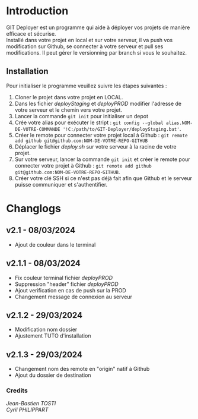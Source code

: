 # Introduction
GIT Deployer est un programme qui aide à déployer vos projets de manière efficace et sécurise.<br>
Installé dans votre projet en local et sur votre serveur, il va push vos modification sur Github, se connecter à votre serveur et pull ses modifications. Il peut gérer le versionning par branch si vous le souhaitez.


## Installation
Pour initialiser le programme veuillez suivre les étapes suivantes :

1. Cloner le projet dans votre projet en LOCAL.
2. Dans les fichier _deployStaging_ et _deployPROD_ modifier l'adresse de votre serveur et le chemin vers votre projet.
3. Lancer la commande `git init` pour initialiser un depot
4. Crée votre alias pour exécuter le stript : `git config --global alias.NOM-DE-VOTRE-COMMANDE '!C:/path/to/GIT-Deployer/deployStaging.bat'`.
5. Créer le remote pour connecter votre projet local à Github : `git remote add github git@github.com:NOM-DE-VOTRE-REPO-GITHUB`
6. Déplacer le fichier _deploy.sh_ sur votre serveur à la racine de votre projet.
7. Sur votre serveur, lancer la commande `git init` et créer le remote pour connecter votre projet à Github : `git remote add github git@github.com:NOM-DE-VOTRE-REPO-GITHUB`.
8. Créer votre clé SSH si ce n'est pas déjà fait afin que Github et le serveur puisse communiquer et s'authentifier.

# Changlogs

## v2.1 - 08/03/2024
- Ajout de couleur dans le terminal

## v2.1.1 - 08/03/2024
- Fix couleur terminal fichier _deployPROD_
- Suppression "header" fichier _deployPROD_
- Ajout verification en cas de push sur la PROD
- Changement message de connexion au serveur

## v2.1.2 - 29/03/2024
- Modification nom dossier
- Ajustement TUTO d'installation

## v2.1.3 - 29/03/2024
- Changement nom des remote en "origin" natif à Github
- Ajout du dossier de destination

### Credits
_Jean-Bastien TOSTI_<br>
_Cyril PHILIPPART_
